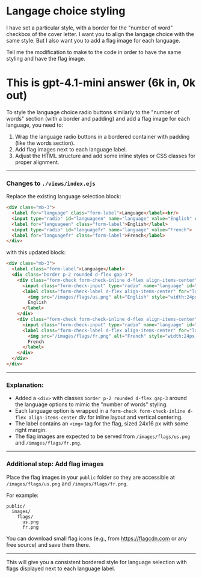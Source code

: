 # Langage choice styling

I have set a particular style, with a border for the "number of word" checkbox of the cover letter.
I want you to align the langage choice with the same style. But I also want you to add a flag image for each language.

Tell me the modification to make to the code in order to have the same styling and have the flag image.



# This is gpt-4.1-mini answer (6k in, 0k out)

To style the language choice radio buttons similarly to the "number of words" section (with a border and padding) and add a flag image for each language, you need to:

1. Wrap the language radio buttons in a bordered container with padding (like the words section).
2. Add flag images next to each language label.
3. Adjust the HTML structure and add some inline styles or CSS classes for proper alignment.

---

### Changes to `./views/index.ejs`

Replace the existing language selection block:

```html
<div class="mb-3">
  <label for="language" class="form-label">Language</label><br/>
  <input type="radio" id="languageen" name="language" value="English" checked>
  <label for="languageen" class="form-label">English</label>
  <input type="radio" id="languagefr" name="language" value="French">
  <label for="languagefr" class="form-label">French</label>
</div>
```

with this updated block:

```html
<div class="mb-3">
  <label class="form-label">Language</label>
  <div class="border p-2 rounded d-flex gap-3">
    <div class="form-check form-check-inline d-flex align-items-center">
      <input class="form-check-input" type="radio" name="language" id="languageen" value="English" checked>
      <label class="form-check-label d-flex align-items-center" for="languageen">
        <img src="/images/flags/us.png" alt="English" style="width:24px; height:16px; object-fit:cover; margin-right:6px;">
        English
      </label>
    </div>
    <div class="form-check form-check-inline d-flex align-items-center">
      <input class="form-check-input" type="radio" name="language" id="languagefr" value="French">
      <label class="form-check-label d-flex align-items-center" for="languagefr">
        <img src="/images/flags/fr.png" alt="French" style="width:24px; height:16px; object-fit:cover; margin-right:6px;">
        French
      </label>
    </div>
  </div>
</div>
```

---

### Explanation:

- Added a `<div>` with classes `border p-2 rounded d-flex gap-3` around the language options to mimic the "number of words" styling.
- Each language option is wrapped in a `form-check form-check-inline d-flex align-items-center` div for inline layout and vertical centering.
- The label contains an `<img>` tag for the flag, sized 24x16 px with some right margin.
- The flag images are expected to be served from `/images/flags/us.png` and `/images/flags/fr.png`.

---

### Additional step: Add flag images

Place the flag images in your `public` folder so they are accessible at `/images/flags/us.png` and `/images/flags/fr.png`.

For example:

```
public/
  images/
    flags/
      us.png
      fr.png
```

You can download small flag icons (e.g., from https://flagcdn.com or any free source) and save them there.

---

This will give you a consistent bordered style for language selection with flags displayed next to each language label.

